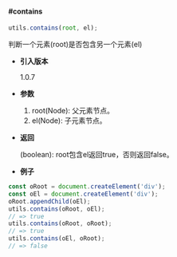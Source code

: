 #### #contains

```javascript
utils.contains(root, el);
```

判断一个元素(root)是否包含另一个元素(el)

- **引入版本**

    1.0.7

- **参数**

    1. root(Node): 父元素节点。
    2. el(Node): 子元素节点。

- **返回**

    (boolean): root包含el返回true，否则返回false。

- **例子**

```javascript
const oRoot = document.createElement('div');
const oEl = document.createElement('div');
oRoot.appendChild(oEl);
utils.contains(oRoot, oEl);
// => true
utils.contains(oRoot, oRoot);
// => true
utils.contains(oEl, oRoot);
// => false
```
